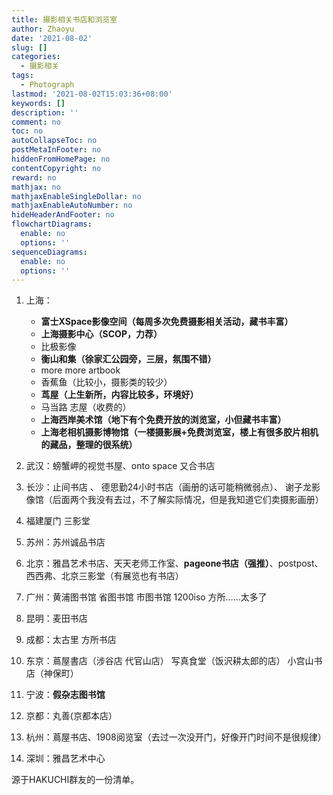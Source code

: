 ```yaml
---
title: 摄影相关书店和浏览室
author: Zhaoyu
date: '2021-08-02'
slug: []
categories:
  - 摄影相关
tags:
  - Photograph
lastmod: '2021-08-02T15:03:36+08:00'
keywords: []
description: ''
comment: no
toc: no
autoCollapseToc: no
postMetaInFooter: no
hiddenFromHomePage: no
contentCopyright: no
reward: no
mathjax: no
mathjaxEnableSingleDollar: no
mathjaxEnableAutoNumber: no
hideHeaderAndFooter: no
flowchartDiagrams:
  enable: no
  options: ''
sequenceDiagrams:
  enable: no
  options: ''
---
```

1. 上海：
   - **富士XSpace影像空间（每周多次免费摄影相关活动，藏书丰富）**
   - **上海摄影中心（SCOP，力荐）**
   - 比极影像
   - **衡山和集（徐家汇公园旁，三层，氛围不错）**
   - more more artbook
   - 香蕉鱼（比较小，摄影类的较少）
   - **茑屋（上生新所，内容比较多，环境好）**
   - 马当路 志屋（收费的）
   - **上海西岸美术馆（地下有个免费开放的浏览室，小但藏书丰富）**
   - **上海老相机摄影博物馆（一楼摄影展+免费浏览室，楼上有很多胶片相机的藏品，整理的很系统）**

2. 武汉：螃蟹岬的视觉书屋、onto space 又合书店

3. 长沙：止间书店 、 德思勤24小时书店（画册的话可能稍微弱点）、 谢子龙影像馆（后面两个我没有去过，不了解实际情况，但是我知道它们卖摄影画册）

4. 福建厦门 三影堂

5. 苏州：苏州诚品书店

6. 北京：雅昌艺术书店、天天老师工作室、**pageone书店（强推）**、postpost、西西弗、北京三影堂（有展览也有书店）

7. 广州：黄浦图书馆 省图书馆 市图书馆 1200iso 方所……太多了

8. 昆明：麦田书店

9. 成都：太古里 方所书店

10. 东京：蔦屋書店（涉谷店 代官山店） 写真食堂（饭沢耕太郎的店） 小宫山书店（神保町）

11. 宁波：**假杂志图书馆**

12. 京都：丸善(京都本店）

13. 杭州：蔦屋书店、1908阅览室（去过一次没开门，好像开门时间不是很规律）

14. 深圳：雅昌艺术中心

源于HAKUCHI群友的一份清单。